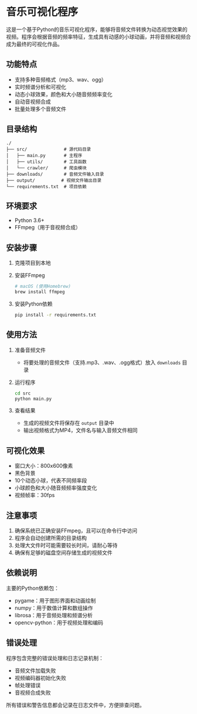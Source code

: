 # 音乐可视化程序

这是一个基于Python的音乐可视化程序，能够将音频文件转换为动态视觉效果的视频。程序会根据音频的频率特征，生成具有动感的小球动画，并将音频和视频合成为最终的可视化作品。

## 功能特点

- 支持多种音频格式（mp3、wav、ogg）
- 实时频谱分析和可视化
- 动态小球效果，颜色和大小随音频频率变化
- 自动音视频合成
- 批量处理多个音频文件

## 目录结构

```
./
├── src/              # 源代码目录
│   ├── main.py       # 主程序
│   ├── utils/        # 工具函数
│   └── crawler/      # 爬虫模块
├── downloads/        # 音频文件输入目录
├── output/          # 视频文件输出目录
└── requirements.txt  # 项目依赖
```

## 环境要求

- Python 3.6+
- FFmpeg（用于音视频合成）

## 安装步骤

1. 克隆项目到本地

2. 安装FFmpeg
   ```bash
   # macOS (使用Homebrew)
   brew install ffmpeg
   ```

3. 安装Python依赖
   ```bash
   pip install -r requirements.txt
   ```

## 使用方法

1. 准备音频文件
   - 将要处理的音频文件（支持.mp3、.wav、.ogg格式）放入 `downloads` 目录

2. 运行程序
   ```bash
   cd src
   python main.py
   ```

3. 查看结果
   - 生成的视频文件将保存在 `output` 目录中
   - 输出视频格式为MP4，文件名与输入音频文件相同

## 可视化效果

- 窗口大小：800x600像素
- 黑色背景
- 10个动态小球，代表不同频率段
- 小球颜色和大小随音频频率强度变化
- 视频帧率：30fps

## 注意事项

1. 确保系统已正确安装FFmpeg，且可以在命令行中访问
2. 程序会自动创建所需的目录结构
3. 处理大文件时可能需要较长时间，请耐心等待
4. 确保有足够的磁盘空间存储生成的视频文件

## 依赖说明

主要的Python依赖包：
- pygame：用于图形界面和动画绘制
- numpy：用于数值计算和数组操作
- librosa：用于音频处理和频谱分析
- opencv-python：用于视频处理和编码

## 错误处理

程序包含完整的错误处理和日志记录机制：
- 音频文件加载失败
- 视频编码器初始化失败
- 帧处理错误
- 音视频合成失败

所有错误和警告信息都会记录在日志文件中，方便排查问题。